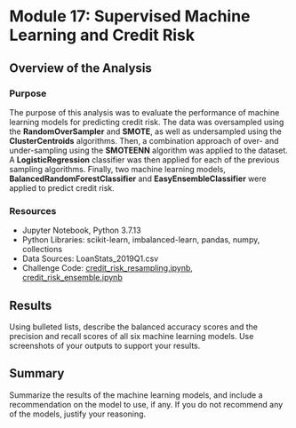 # Module 17: Supervised Machine Learning and Credit Risk

## Overview of the Analysis

### Purpose
The purpose of this analysis was to evaluate the performance of machine learning models for predicting credit risk. The data was oversampled using the **RandomOverSampler** and **SMOTE**, as well as undersampled using the **ClusterCentroids** algorithms. Then, a combination approach of over- and under-sampling using the **SMOTEENN** algorithm was applied to the dataset. A **LogisticRegression** classifier was then applied for each of the previous sampling algorithms. Finally, two machine learning models, **BalancedRandomForestClassifier** and **EasyEnsembleClassifier** were applied to predict credit risk. 

### Resources
* Jupyter Notebook, Python 3.7.13
* Python Libraries: scikit-learn, imbalanced-learn, pandas, numpy, collections
* Data Sources: LoanStats_2019Q1.csv
* Challenge Code: [credit_risk_resampling.ipynb](https://github.com/daniel-sh-au/UofT_DataBC_Module17_Credit_Risk_Analysis/blob/main/credit_risk_resampling.ipynb), [credit_risk_ensemble.ipynb](https://github.com/daniel-sh-au/UofT_DataBC_Module17_Credit_Risk_Analysis/blob/main/credit_risk_ensemble.ipynb)

## Results
Using bulleted lists, describe the balanced accuracy scores and the precision and recall scores of all six machine learning models. Use screenshots of your outputs to support your results.



## Summary
Summarize the results of the machine learning models, and include a recommendation on the model to use, if any. If you do not recommend any of the models, justify your reasoning.